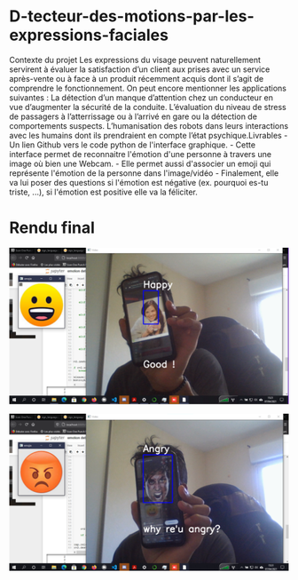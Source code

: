 # D-tecteur-des-motions-par-les-expressions-faciales
Contexte du projet Les expressions du visage peuvent naturellement servirent à évaluer la satisfaction d’un client aux prises avec un service après-vente ou à face à un produit récemment acquis dont il s’agit de comprendre le fonctionnement. On peut encore mentionner les applications suivantes :  La détection d’un manque d’attention chez un conducteur en vue d’augmenter la sécurité de la conduite. L’évaluation du niveau de stress de passagers à l’atterrissage ou à l’arrivé en gare ou la détection de comportements suspects. L’humanisation des robots dans leurs interactions avec les humains dont ils prendraient en compte l’état psychique.Livrables - Un lien Github vers le code python de l'interface graphique.   - Cette interface permet de reconnaitre l'émotion d'une personne à travers une image où bien une Webcam.  - Elle permet aussi d'associer un emoji qui représente l'émotion de la personne dans l'image/vidéo  - Finalement, elle va lui poser des questions si l'émotion est négative (ex. pourquoi es-tu triste, ...), si l'émotion est positive elle va la féliciter.

# Rendu final

![image](1.png)

![image](2.png)
